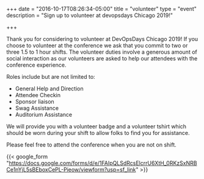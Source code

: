 +++
date = "2016-10-17T08:26:34-05:00"
title = "volunteer"
type = "event"
description = "Sign up to volunteer at devopsdays Chicago 2019!"

+++

Thank you for considering to volunteer at DevOpsDays Chicago 2019!   If you choose to volunteer at the conference we ask that you commit to two or three 1.5 to 1 hour shifts.  The volunteer duties involve a generous amount of social interaction as our volunteers are asked to help our attendees with the conference experience.

Roles include but are not limited to:

- General Help and Direction
- Attendee Checkin
- Sponsor liaison
- Swag Assistance
- Auditorium Assistance

We will provide you with a volunteer badge and a volunteer tshirt which should be worn during your shift to allow folks to find you for assistance.

Please feel free to attend the conference when you are not on shift.

{{< google_form "https://docs.google.com/forms/d/e/1FAIpQLSdRcsElcrrU6XtH_0RKzSxNRBCe1nYjL5sBEboxCePL-Pieow/viewform?usp=sf_link" >}}
